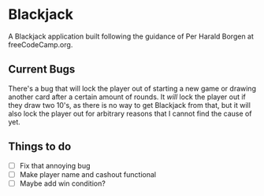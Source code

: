 # Blackjack
A Blackjack application built following the guidance of Per Harald Borgen at freeCodeCamp.org.

## Current Bugs
There's a bug that will lock the player out of starting a new game or drawing another card after a certain amount of rounds. 
It *will* lock the player out if they draw two 10's, as there is no way to get Blackjack from that, but it will also lock the player out for arbitrary reasons that I cannot find the cause of yet.

## Things to do
- [ ] Fix that annoying bug
- [ ] Make player name and cashout functional
- [ ] Maybe add win condition?